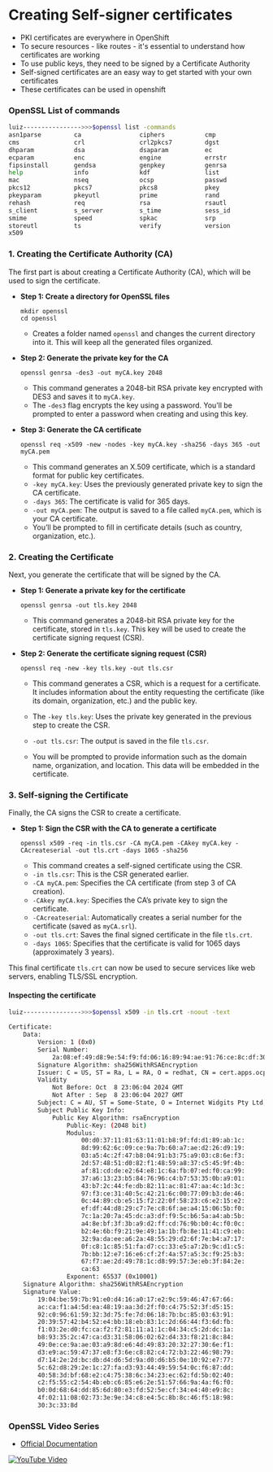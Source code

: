 # Creating Self-signer certificates 

- PKI certificates are everywhere in OpenShift
- To secure resources - like routes - it's essential to understand how certificates are working
- To use public keys, they need to be signed by a Certificate Authority 
- Self-signed certificates are an easy way to get started with your own certificates 
- These certificates can be used in openshift 

### OpenSSL List of commands 

```bash 
luiz---------------->>>$openssl list -commands
asn1parse         ca                ciphers           cmp               
cms               crl               crl2pkcs7         dgst              
dhparam           dsa               dsaparam          ec                
ecparam           enc               engine            errstr            
fipsinstall       gendsa            genpkey           genrsa            
help              info              kdf               list              
mac               nseq              ocsp              passwd            
pkcs12            pkcs7             pkcs8             pkey              
pkeyparam         pkeyutl           prime             rand              
rehash            req               rsa               rsautl            
s_client          s_server          s_time            sess_id           
smime             speed             spkac             srp               
storeutl          ts                verify            version           
x509              
```

### 1. **Creating the Certificate Authority (CA)**

The first part is about creating a Certificate Authority (CA), which will be used to sign the certificate.

- **Step 1: Create a directory for OpenSSL files**  
  ```shell
  mkdir openssl 
  cd openssl
  ```
  - Creates a folder named `openssl` and changes the current directory into it. This will keep all the generated files organized.

- **Step 2: Generate the private key for the CA**  
  ```shell
  openssl genrsa -des3 -out myCA.key 2048
  ```
  - This command generates a 2048-bit RSA private key encrypted with DES3 and saves it to `myCA.key`.
  - The `-des3` flag encrypts the key using a password. You’ll be prompted to enter a password when creating and using this key.

- **Step 3: Generate the CA certificate**  
  ```shell
  openssl req -x509 -new -nodes -key myCA.key -sha256 -days 365 -out myCA.pem
  ```
  - This command generates an X.509 certificate, which is a standard format for public key certificates.
  - `-key myCA.key`: Uses the previously generated private key to sign the CA certificate.
  - `-days 365`: The certificate is valid for 365 days.
  - `-out myCA.pem`: The output is saved to a file called `myCA.pem`, which is your CA certificate.
  - You’ll be prompted to fill in certificate details (such as country, organization, etc.).

### 2. **Creating the Certificate**

Next, you generate the certificate that will be signed by the CA.

- **Step 1: Generate a private key for the certificate**  
  ```shell
  openssl genrsa -out tls.key 2048
  ```
  - This command generates a 2048-bit RSA private key for the certificate, stored in `tls.key`. This key will be used to create the certificate signing request (CSR).

- **Step 2: Generate the certificate signing request (CSR)**  
  ```shell
  openssl req -new -key tls.key -out tls.csr
  ```
  - This command generates a CSR, which is a request for a certificate. It includes information about the entity requesting the certificate (like its domain, organization, etc.) and the public key.
  - The `-key tls.key`: Uses the private key generated in the previous step to create the CSR.
  - `-out tls.csr`: The output is saved in the file `tls.csr`.

  - You will be prompted to provide information such as the domain name, organization, and location. This data will be embedded in the certificate.

### 3. **Self-signing the Certificate**

Finally, the CA signs the CSR to create a certificate.

- **Step 1: Sign the CSR with the CA to generate a certificate**  
  ```shell
  openssl x509 -req -in tls.csr -CA myCA.pem -CAkey myCA.key -CAcreateserial -out tls.crt -days 1065 -sha256
  ```
  - This command creates a self-signed certificate using the CSR.
  - `-in tls.csr`: This is the CSR generated earlier.
  - `-CA myCA.pem`: Specifies the CA certificate (from step 3 of CA creation).
  - `-CAkey myCA.key`: Specifies the CA’s private key to sign the certificate.
  - `-CAcreateserial`: Automatically creates a serial number for the certificate (saved as `myCA.srl`).
  - `-out tls.crt`: Saves the final signed certificate in the file `tls.crt`.
  - `-days 1065`: Specifies that the certificate is valid for 1065 days (approximately 3 years).
  
This final certificate `tls.crt` can now be used to secure services like web servers, enabling TLS/SSL encryption.

#### Inspecting the certificate
```bash
luiz---------------->>>$openssl x509 -in tls.crt -noout -text

Certificate:
    Data:
        Version: 1 (0x0)
        Serial Number:
            2a:08:ef:49:d8:9e:54:f9:fd:06:16:89:94:ae:91:76:ce:8c:df:30
        Signature Algorithm: sha256WithRSAEncryption
        Issuer: C = US, ST = Ra, L = RA, O = redhat, CN = cert.apps.ocp4.example.com
        Validity
            Not Before: Oct  8 23:06:04 2024 GMT
            Not After : Sep  8 23:06:04 2027 GMT
        Subject: C = AU, ST = Some-State, O = Internet Widgits Pty Ltd, CN = certificate.ocp4.example.com
        Subject Public Key Info:
            Public Key Algorithm: rsaEncryption
                Public-Key: (2048 bit)
                Modulus:
                    00:d0:37:11:81:63:11:01:b8:9f:fd:d1:89:ab:1c:
                    8d:99:62:6c:09:ce:9a:7b:60:a7:ae:d2:26:d9:19:
                    03:a5:4c:2f:47:b8:04:91:b3:75:a9:03:c8:6e:f3:
                    2d:57:48:51:d0:82:f1:48:59:a8:37:c5:45:9f:4b:
                    af:81:cd:de:e2:64:e8:1c:6a:fb:07:ed:f0:ca:99:
                    37:a6:13:23:b5:84:76:96:c4:b7:53:35:0b:a9:01:
                    43:b7:2c:44:fe:db:82:11:ac:81:47:aa:4c:1d:3c:
                    97:f3:ce:31:40:5c:42:21:6c:00:77:09:b3:de:46:
                    0c:44:89:cb:e5:15:f2:22:0f:58:23:c6:e2:15:e2:
                    ef:df:44:d8:29:c7:7e:c8:6f:ae:a4:15:06:5b:f0:
                    7c:1a:20:7a:45:dc:a3:df:f9:5c:b6:5a:a4:ab:5b:
                    a4:8e:bf:3f:3b:a9:d2:ff:cd:76:9b:b0:4c:f0:0c:
                    b2:4e:6b:f9:21:9e:49:1a:1b:fb:8e:11:41:c9:eb:
                    32:9a:da:ee:a6:2a:48:55:29:d2:6f:7e:b4:a7:17:
                    0f:c8:1c:85:51:fa:d7:cc:33:e5:a7:2b:9c:d1:c5:
                    7b:bb:12:e7:16:e6:cf:2f:4a:57:a5:3c:f9:25:b3:
                    67:f7:ae:2d:49:78:1c:d8:99:57:3e:eb:3f:84:2e:
                    ca:63
                Exponent: 65537 (0x10001)
    Signature Algorithm: sha256WithRSAEncryption
    Signature Value:
        19:04:be:59:7b:91:e0:d4:16:a0:17:e2:9c:59:46:47:67:66:
        ac:ca:f1:a4:5d:ea:48:19:aa:3d:2f:f0:c4:75:52:3f:d5:15:
        92:c0:96:61:59:32:3d:75:fe:7d:06:18:7b:bc:85:03:63:91:
        20:39:57:42:b4:52:e4:bb:18:eb:83:1c:2d:66:44:f3:6d:fb:
        f1:03:2e:d0:fc:ca:f2:f2:81:11:a1:1c:04:34:c5:2d:dc:1a:
        b8:93:35:2c:47:ca:d3:31:58:06:02:62:d4:33:f8:21:8c:84:
        49:0e:ce:9a:ae:03:a9:8d:e6:4d:49:83:20:32:27:30:6e:f1:
        d3:e9:ac:59:47:37:e8:f3:6e:c8:82:c4:72:b3:22:46:98:79:
        d7:14:2e:2d:bc:db:d4:d6:5d:9a:d0:d6:b5:0e:10:92:e7:77:
        5c:62:d8:29:2e:1c:27:fa:d3:93:44:49:59:54:0c:f6:87:dd:
        40:58:3d:bf:68:e2:c4:75:38:6c:34:23:ec:62:fd:5b:02:40:
        c2:f5:55:c2:54:4b:eb:c6:85:e6:2e:51:57:66:9a:4a:f6:f0:
        b0:0d:68:64:dd:85:6d:80:e3:fd:52:5e:cf:34:e4:40:e9:8c:
        4f:02:11:08:02:73:3e:9e:34:c8:e4:5c:8b:8c:46:f5:18:98:
        30:3c:33:8d

```


### OpenSSL Video Series

- [Official Documentation](https://wiki.openssl.org/index.php/Command_Line_Utilities)

[![YouTube Video](https://img.youtube.com/vi/O1OaJmrRHrw/0.jpg)](https://www.youtube.com/watch?v=O1OaJmrRHrw&list=PLgBMtP0_D_afzNG7Zs2jr8FSoyeU4yqhi)
